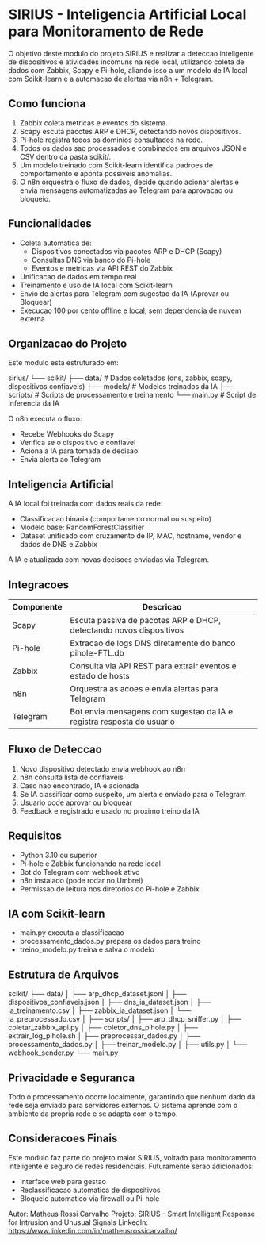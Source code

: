 # SIRIUS - Inteligencia Artificial Local para Monitoramento de Rede

O objetivo deste modulo do projeto SIRIUS e realizar a deteccao inteligente de dispositivos e atividades incomuns na rede local, utilizando coleta de dados com Zabbix, Scapy e Pi-hole, aliando isso a um modelo de IA local com Scikit-learn e a automacao de alertas via n8n + Telegram.

## Como funciona

1. Zabbix coleta metricas e eventos do sistema.
2. Scapy escuta pacotes ARP e DHCP, detectando novos dispositivos.
3. Pi-hole registra todos os dominios consultados na rede.
4. Todos os dados sao processados e combinados em arquivos JSON e CSV dentro da pasta scikit/.
5. Um modelo treinado com Scikit-learn identifica padroes de comportamento e aponta possiveis anomalias.
6. O n8n orquestra o fluxo de dados, decide quando acionar alertas e envia mensagens automatizadas ao Telegram para aprovacao ou bloqueio.

## Funcionalidades

- Coleta automatica de:
  - Dispositivos conectados via pacotes ARP e DHCP (Scapy)
  - Consultas DNS via banco do Pi-hole
  - Eventos e metricas via API REST do Zabbix
- Unificacao de dados em tempo real
- Treinamento e uso de IA local com Scikit-learn
- Envio de alertas para Telegram com sugestao da IA (Aprovar ou Bloquear)
- Execucao 100 por cento offline e local, sem dependencia de nuvem externa

## Organizacao do Projeto

Este modulo esta estruturado em:

sirius/
└── scikit/
    ├── data/                # Dados coletados (dns, zabbix, scapy, dispositivos confiaveis)
    ├── models/              # Modelos treinados da IA
    ├── scripts/             # Scripts de processamento e treinamento
    └── main.py              # Script de inferencia da IA

O n8n executa o fluxo:

- Recebe Webhooks do Scapy
- Verifica se o dispositivo e confiavel
- Aciona a IA para tomada de decisao
- Envia alerta ao Telegram

## Inteligencia Artificial

A IA local foi treinada com dados reais da rede:

- Classificacao binaria (comportamento normal ou suspeito)
- Modelo base: RandomForestClassifier
- Dataset unificado com cruzamento de IP, MAC, hostname, vendor e dados de DNS e Zabbix

A IA e atualizada com novas decisoes enviadas via Telegram.

## Integracoes

| Componente  | Descricao                                                                 |
|-------------|---------------------------------------------------------------------------|
| Scapy       | Escuta passiva de pacotes ARP e DHCP, detectando novos dispositivos       |
| Pi-hole     | Extracao de logs DNS diretamente do banco pihole-FTL.db                   |
| Zabbix      | Consulta via API REST para extrair eventos e estado de hosts              |
| n8n         | Orquestra as acoes e envia alertas para Telegram                          |
| Telegram    | Bot envia mensagens com sugestao da IA e registra resposta do usuario     |

## Fluxo de Deteccao

1. Novo dispositivo detectado envia webhook ao n8n
2. n8n consulta lista de confiaveis
3. Caso nao encontrado, IA e acionada
4. Se IA classificar como suspeito, um alerta e enviado para o Telegram
5. Usuario pode aprovar ou bloquear
6. Feedback e registrado e usado no proximo treino da IA

## Requisitos

- Python 3.10 ou superior
- Pi-hole e Zabbix funcionando na rede local
- Bot do Telegram com webhook ativo
- n8n instalado (pode rodar no Umbrel)
- Permissao de leitura nos diretorios do Pi-hole e Zabbix

## IA com Scikit-learn

- main.py executa a classificacao
- processamento_dados.py prepara os dados para treino
- treino_modelo.py treina e salva o modelo

## Estrutura de Arquivos

scikit/
├── data/
│   ├── arp_dhcp_dataset.jsonl
│   ├── dispositivos_confiaveis.json
│   ├── dns_ia_dataset.json
│   ├── ia_treinamento.csv
│   ├── zabbix_ia_dataset.json
│   └── ia_preprocessado.csv
│ 
├── scripts/
│   ├── arp_dhcp_sniffer.py
│   ├── coletar_zabbix_api.py
│   ├── coletor_dns_pihole.py
│   ├── extrair_log_pihole.sh
│   ├── preprocessar_dados.py
│   ├── processamento_dados.py
│   ├── treinar_modelo.py
│   ├── utils.py
│   └── webhook_sender.py
└── main.py

## Privacidade e Seguranca

Todo o processamento ocorre localmente, garantindo que nenhum dado da rede seja enviado para servidores externos. O sistema aprende com o ambiente da propria rede e se adapta com o tempo.

## Consideracoes Finais

Este modulo faz parte do projeto maior SIRIUS, voltado para monitoramento inteligente e seguro de redes residenciais. Futuramente serao adicionados:

- Interface web para gestao
- Reclassificacao automatica de dispositivos
- Bloqueio automatico via firewall ou Pi-hole

Autor: Matheus Rossi Carvalho
Projeto: SIRIUS - Smart Intelligent Response for Intrusion and Unusual Signals
LinkedIn: https://www.linkedin.com/in/matheusrossicarvalho/